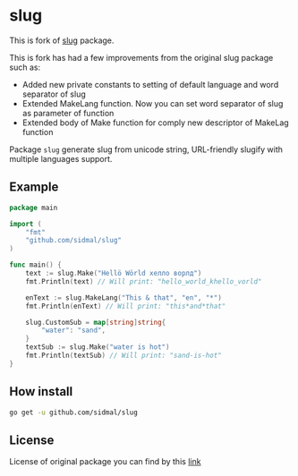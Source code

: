 slug
====

This is fork of [slug](https://github.com/gosimple/slug) package.

This is fork has had a few improvements from the original slug package such as:

* Added new private constants to setting of default language and word separator of slug 
* Extended MakeLang function. Now you can set word separator of slug as parameter of function
* Extended body of Make function for comply new descriptor of MakeLag function

Package `slug` generate slug from unicode string, URL-friendly slugify with
multiple languages support.

## Example

```go
package main

import (
	"fmt"
	"github.com/sidmal/slug"
)

func main() {
	text := slug.Make("Hellö Wörld хелло ворлд")
	fmt.Println(text) // Will print: "hello_world_khello_vorld"

	enText := slug.MakeLang("This & that", "en", "*")
	fmt.Println(enText) // Will print: "this*and*that"

	slug.CustomSub = map[string]string{
		"water": "sand",
	}
	textSub := slug.Make("water is hot")
	fmt.Println(textSub) // Will print: "sand-is-hot"
}

```

## How install
```sh
go get -u github.com/sidmal/slug
```

## License

License of original package you can find by this [link](https://github.com/gosimple/slug/blob/master/LICENSE)
